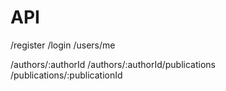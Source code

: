 # API

/register
/login
/users/me

/authors/:authorId
/authors/:authorId/publications
/publications/:publicationId
